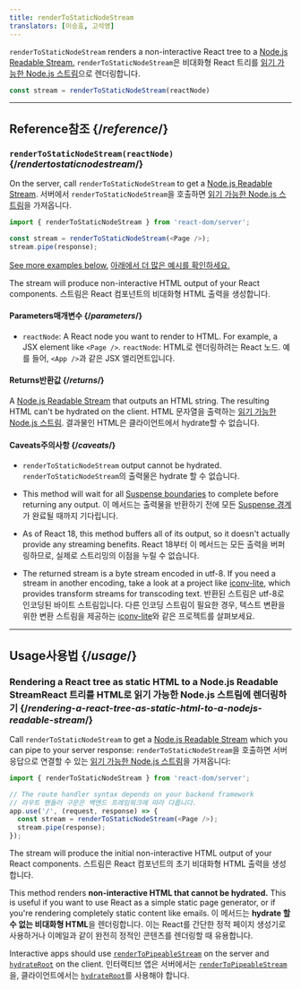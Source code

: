 ```yaml
---
title: renderToStaticNodeStream
translators: [이승효, 고석영]
---
```


<Intro>

`renderToStaticNodeStream` renders a non-interactive React tree to a [Node.js Readable Stream.](https://nodejs.org/api/stream.html#readable-streams)
<Trans>`renderToStaticNodeStream`은 비대화형 React 트리를 [읽기 가능한 Node.js 스트림](https://nodejs.org/api/stream.html#readable-streams)으로 렌더링합니다.</Trans>

```js
const stream = renderToStaticNodeStream(reactNode)
```

</Intro>

<InlineToc />

---

## Reference<Trans>참조</Trans> {/*reference*/}

### `renderToStaticNodeStream(reactNode)` {/*rendertostaticnodestream*/}

On the server, call `renderToStaticNodeStream` to get a [Node.js Readable Stream](https://nodejs.org/api/stream.html#readable-streams).
<Trans>서버에서 `renderToStaticNodeStream`을 호출하면 [읽기 가능한 Node.js 스트림](https://nodejs.org/api/stream.html#readable-streams)을 가져옵니다.</Trans>

```js
import { renderToStaticNodeStream } from 'react-dom/server';

const stream = renderToStaticNodeStream(<Page />);
stream.pipe(response);
```

[See more examples below.](#usage)
<Trans>[아래에서 더 많은 예시를 확인하세요.](#usage)</Trans>

The stream will produce non-interactive HTML output of your React components.
<Trans>스트림은 React 컴포넌트의 비대화형 HTML 출력을 생성합니다.</Trans>

#### Parameters<Trans>매개변수</Trans> {/*parameters*/}

* `reactNode`: A React node you want to render to HTML. For example, a JSX element like `<Page />`.
<Trans outdent>`reactNode`: HTML로 렌더링하려는 React 노드. 예를 들어, `<App />`과 같은 JSX 엘리먼트입니다.</Trans>

#### Returns<Trans>반환값</Trans> {/*returns*/}

A [Node.js Readable Stream](https://nodejs.org/api/stream.html#readable-streams) that outputs an HTML string. The resulting HTML can't be hydrated on the client.
<Trans>HTML 문자열을 출력하는 [읽기 가능한 Node.js 스트림](https://nodejs.org/api/stream.html#readable-streams). 결과물인 HTML은 클라이언트에서 hydrate할 수 없습니다.</Trans>

#### Caveats<Trans>주의사항</Trans> {/*caveats*/}

* `renderToStaticNodeStream` output cannot be hydrated.
<Trans>`renderToStaticNodeStream`의 출력물은 hydrate 할 수 없습니다.</Trans>

* This method will wait for all [Suspense boundaries](/reference/react/Suspense) to complete before returning any output.
<Trans>이 메서드는 출력물을 반환하기 전에 모든 [Suspense 경계](/reference/react/Suspense)가 완료될 때까지 기다립니다.</Trans>

* As of React 18, this method buffers all of its output, so it doesn't actually provide any streaming benefits.
<Trans>React 18부터 이 메서드는 모든 출력을 버퍼링하므로, 실제로 스트리밍의 이점을 누릴 수 없습니다. </Trans>

* The returned stream is a byte stream encoded in utf-8. If you need a stream in another encoding, take a look at a project like [iconv-lite](https://www.npmjs.com/package/iconv-lite), which provides transform streams for transcoding text.
<Trans>반환된 스트림은 utf-8로 인코딩된 바이트 스트림입니다. 다른 인코딩 스트림이 필요한 경우, 텍스트 변환을 위한 변환 스트림을 제공하는 [iconv-lite](https://www.npmjs.com/package/iconv-lite)와 같은 프로젝트를 살펴보세요.</Trans>

---

## Usage<Trans>사용법</Trans> {/*usage*/}

### Rendering a React tree as static HTML to a Node.js Readable Stream<Trans>React 트리를 HTML로 읽기 가능한 Node.js 스트림에 렌더링하기 </Trans> {/*rendering-a-react-tree-as-static-html-to-a-nodejs-readable-stream*/}

Call `renderToStaticNodeStream` to get a [Node.js Readable Stream](https://nodejs.org/api/stream.html#readable-streams) which you can pipe to your server response:
<Trans>`renderToStaticNodeStream`을 호출하면 서버 응답으로 연결할 수 있는 [읽기 가능한 Node.js 스트림](https://nodejs.org/api/stream.html#readable-streams)을 가져옵니다:</Trans>


```js {5-6}
import { renderToStaticNodeStream } from 'react-dom/server';

// The route handler syntax depends on your backend framework
// 라우트 핸들러 구문은 백엔드 프레임워크에 따라 다릅니다.
app.use('/', (request, response) => {
  const stream = renderToStaticNodeStream(<Page />);
  stream.pipe(response);
});
```

The stream will produce the initial non-interactive HTML output of your React components.
<Trans>스트림은 React 컴포넌트의 초기 비대화형 HTML 출력을 생성합니다.</Trans>

<Pitfall>

This method renders **non-interactive HTML that cannot be hydrated.** This is useful if you want to use React as a simple static page generator, or if you're rendering completely static content like emails.
<Trans>이 메서드는 **hydrate 할 수 없는 비대화형 HTML**을 렌더링합니다. 이는 React를 간단한 정적 페이지 생성기로 사용하거나 이메일과 같이 완전히 정적인 콘텐츠를 렌더링할 때 유용합니다.</Trans>

Interactive apps should use [`renderToPipeableStream`](/reference/react-dom/server/renderToPipeableStream) on the server and [`hydrateRoot`](/reference/react-dom/client/hydrateRoot) on the client.
<Trans>인터랙티브 앱은 서버에서는 [`renderToPipeableStream`](/reference/react-dom/server/renderToPipeableStream)을, 클라이언트에서는 [`hydrateRoot`](/reference/react-dom/client/hydrateRoot)를 사용해야 합니다.</Trans>

</Pitfall>
